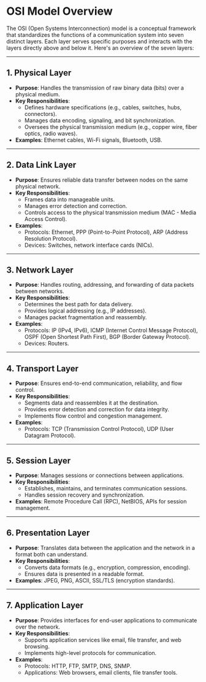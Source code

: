 # OSI Model Overview

The OSI (Open Systems Interconnection) model is a conceptual framework that standardizes the functions of a communication system into seven distinct layers. Each layer serves specific purposes and interacts with the layers directly above and below it. Here's an overview of the seven layers:

---

## **1. Physical Layer**
- **Purpose**: Handles the transmission of raw binary data (bits) over a physical medium.
- **Key Responsibilities**:
  - Defines hardware specifications (e.g., cables, switches, hubs, connectors).
  - Manages data encoding, signaling, and bit synchronization.
  - Oversees the physical transmission medium (e.g., copper wire, fiber optics, radio waves).
- **Examples**: Ethernet cables, Wi-Fi signals, Bluetooth, USB.

---

## **2. Data Link Layer**
- **Purpose**: Ensures reliable data transfer between nodes on the same physical network.
- **Key Responsibilities**:
  - Frames data into manageable units.
  - Manages error detection and correction.
  - Controls access to the physical transmission medium (MAC - Media Access Control).
- **Examples**:
  - Protocols: Ethernet, PPP (Point-to-Point Protocol), ARP (Address Resolution Protocol).
  - Devices: Switches, network interface cards (NICs).

---

## **3. Network Layer**
- **Purpose**: Handles routing, addressing, and forwarding of data packets between networks.
- **Key Responsibilities**:
  - Determines the best path for data delivery.
  - Provides logical addressing (e.g., IP addresses).
  - Manages packet fragmentation and reassembly.
- **Examples**:
  - Protocols: IP (IPv4, IPv6), ICMP (Internet Control Message Protocol), OSPF (Open Shortest Path First), BGP (Border Gateway Protocol).
  - Devices: Routers.

---

## **4. Transport Layer**
- **Purpose**: Ensures end-to-end communication, reliability, and flow control.
- **Key Responsibilities**:
  - Segments data and reassembles it at the destination.
  - Provides error detection and correction for data integrity.
  - Implements flow control and congestion management.
- **Examples**:
  - Protocols: TCP (Transmission Control Protocol), UDP (User Datagram Protocol).

---

## **5. Session Layer**
- **Purpose**: Manages sessions or connections between applications.
- **Key Responsibilities**:
  - Establishes, maintains, and terminates communication sessions.
  - Handles session recovery and synchronization.
- **Examples**: Remote Procedure Call (RPC), NetBIOS, APIs for session management.

---

## **6. Presentation Layer**
- **Purpose**: Translates data between the application and the network in a format both can understand.
- **Key Responsibilities**:
  - Converts data formats (e.g., encryption, compression, encoding).
  - Ensures data is presented in a readable format.
- **Examples**: JPEG, PNG, ASCII, SSL/TLS (encryption standards).

---

## **7. Application Layer**
- **Purpose**: Provides interfaces for end-user applications to communicate over the network.
- **Key Responsibilities**:
  - Supports application services like email, file transfer, and web browsing.
  - Implements high-level protocols for communication.
- **Examples**:
  - Protocols: HTTP, FTP, SMTP, DNS, SNMP.
  - Applications: Web browsers, email clients, file transfer tools.



